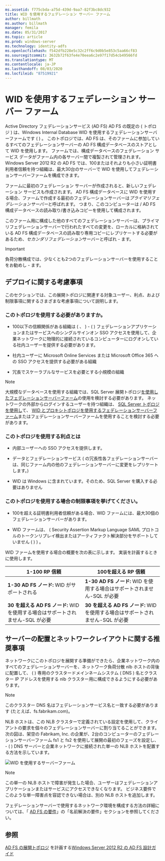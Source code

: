 ```yaml
---
ms.assetid: f775cbda-a75d-439d-9aa7-82f3bc8dc932
title: WID を使用するフェデレーション サーバー ファーム
author: billmath
ms.author: billmath
manager: femila
ms.date: 05/31/2017
ms.topic: article
ms.prod: windows-server
ms.technology: identity-adfs
ms.openlocfilehash: f542dfb228e5c32c2ff6c9d0b5e853c5aa66cf83
ms.sourcegitcommit: 3632b72f63fe4e70eea6c2e97f17d54cb49566fd
ms.translationtype: MT
ms.contentlocale: ja-JP
ms.lasthandoff: 08/03/2020
ms.locfileid: "87519921"
---
```

# <a name="federation-server-farm-using-wid"></a>WID を使用するフェデレーション サーバー ファーム

Active Directory フェデレーションサービス (AD FS) AD FS の既定の \( トポロジ \) は、Windows Internal Database WID を使用するフェデレーションサーバーファームです \( \) 。 このトポロジでは、AD FS は、そのファームに参加しているすべてのフェデレーションサーバーの AD FS 構成データベースのストアとして WID を使用します。 ファームでは、構成データベースのフェデレーション サービス データがファーム内の各サーバー間で複製されて管理されます。 Windows Server 2012 R2 の AD FS では、100またはそれよりも小さい証明書利用者信頼を持つ組織は、最大30台のサーバーで WID を使用してフェデレーションサーバーファームを構成できます。

ファームに最初のフェデレーション サーバーが作成されると、新しいフェデレーション サービスも作成されます。 AD FS 構成データベースに WID を使用する場合、ファームで作成する最初のフェデレーションサーバーは*プライマリフェデレーションサーバー*と呼ばれます。 つまり、このコンピューターは \/ AD FS 構成データベースの読み取り/書き込みコピーを使用して構成されます。

このファーム用に構成した他のすべてのフェデレーションサーバーは、プライマリフェデレーションサーバーで行われたすべての変更を、ローカルに格納されている AD FS 構成データベースの読み取り専用コピーにレプリケートする必要があるため、*セカンダリフェデレーション*サーバーと呼ばれ \- ます。

> [!IMPORTANT]
> 負荷分散構成では、少なくとも2つのフェデレーションサーバーを使用することをお勧めし \- ます。

## <a name="deployment-considerations"></a>デプロイに関する考慮事項
このセクションでは、この展開トポロジに関連する対象ユーザー、利点、および制限事項に関するさまざまな考慮事項について説明します。

### <a name="who-should-use-this-topology"></a>このトポロジを使用する必要がありますか。

- 100以下の信頼関係がある組織は \( 、 \) \- \( \) フェデレーションアプリケーションまたはサービスへのシングルサインオン SSO アクセスを使用して、企業ネットワークに物理的に接続されているコンピューターにログオンしている社内ユーザーを提供する必要があります。

- 社内ユーザーに Microsoft Online Services または Microsoft Office 365 への SSO アクセスを提供する必要がある組織

- 冗長でスケーラブルなサービスを必要とする小規模の組織

> [!NOTE]
> 大規模なデータベースを使用する組織では、SQL Server 展開トポロジ[を使用したフェデレーションサーバーファーム](Federation-Server-Farm-Using-SQL-Server.md)の使用を検討する必要があります。 ネットワークの外部からログインするユーザーを持つ組織は、 [SQL Server トポロジを使用し](Federation-Server-Farm-Using-SQL-Server.md)て、 [WID とプロキシトポロジを使用するフェデレーションサーバーファーム](Federation-Server-Farm-Using-WID-and-Proxies.md)またはフェデレーションサーバーファームを使用することを検討する必要があります。

### <a name="what-are-the-benefits-of-using-this-topology"></a>このトポロジを使用する利点とは

- 内部ユーザーへの SSO アクセスを提供します。

- データとフェデレーションサービス \( の冗長性各フェデレーションサーバーは、同じファーム内の他のフェデレーションサーバーに変更をレプリケートします。\)

- WID は Windows に含まれています。そのため、SQL Server を購入する必要はありません

### <a name="what-are-the-limitations-of-using-this-topology"></a>このトポロジを使用する場合の制限事項を挙げてください。

- 100を超える証明書利用者信頼がある場合、WID ファームには、最大30個のフェデレーションサーバーがあります。

- WID ファームは、 \( Security Assertion Markup Language SAML プロトコルのトークンリプレイ検出またはアーティファクト解決部分をサポートしていません \( \) \) 。

WID ファームを使用する場合の概要を次の表に示します。 実装を計画するときに使用します。

| 1-100 RP 信頼 | 100を超える RP 信頼 |
|--|--|
| **1-30 AD FS ノード:** WID がサポートされる | **1-30 AD FS ノード:** WID を使用する場合はサポートされません-SQL が必要 |
| **30 を超える AD FS ノード:** WID を使用する場合はサポートされません-SQL が必要 | **30 を超える AD FS ノード:** WID を使用する場合はサポートされません-SQL が必要 |


## <a name="server-placement-and-network-layout-recommendations"></a>サーバーの配置とネットワークレイアウトに関する推奨事項
ネットワークにこのトポロジを展開する準備ができたら、企業ネットワーク内のすべてのフェデレーションサーバーを、ネットワーク負荷分散 nlb ホストの背後に配置して、 \( \) 専用のクラスタードメインネームシステム \( DNS \) 名とクラスター IP アドレスを使用する nlb クラスター用に構成できるようにする必要があります。

> [!NOTE]
> このクラスター DNS 名はフェデレーションサービス名と一致する必要があります (たとえば、fs.fabrikam.com)。

NLB ホストは、この NLB クラスターで定義されている設定を使用して、クライアントの要求を個々のフェデレーションサーバーに割り当てることができます。 次の図は、架空の Fabrikam, Inc. の企業が、2台のコンピューターのフェデレーションサーバーファーム fs1 と fs2 を使用して展開の最初のフェーズを設定し、 \- \( \) DNS サーバーと企業ネットワークに接続された単一の NLB ホストを配置する方法を示しています。

![WID を使用するサーバーファーム](media/FarmWID.gif)

> [!NOTE]
> この単一の NLB ホストで障害が発生した場合、ユーザーはフェデレーションアプリケーションまたはサービスにアクセスできなくなります。 ビジネス要件でこのような単一障害点を容認できない場合は、別の NLB ホストを追加します。

フェデレーションサーバーで使用するネットワーク環境を構成する方法の詳細については、「 [AD FS の要件](AD-FS-Requirements.md)」の「名前解決の要件」セクションを参照してください。

## <a name="see-also"></a>参照
[AD FS の展開トポロジ](Plan-Your-AD-FS-Deployment-Topology.md) 
 を計画する[Windows Server 2012 R2 の AD FS 設計ガイド](AD-FS-Design-Guide-in-Windows-Server-2012-R2.md)
